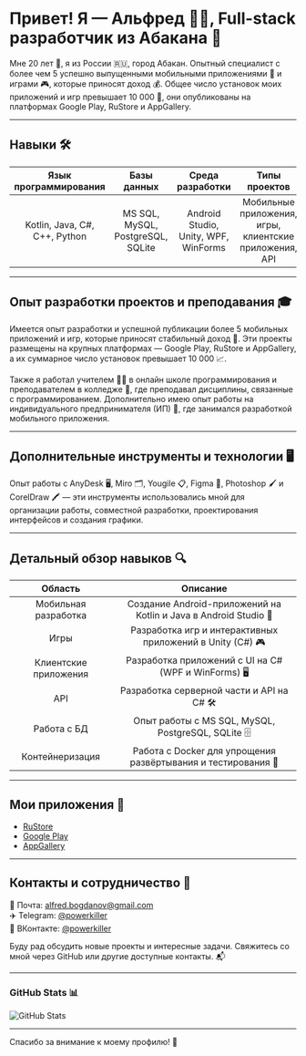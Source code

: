 # Привет! Я — Альфред 👨‍💻, Full-stack разработчик из Абакана 🌆

Мне 20 лет 🎂, я из России 🇷🇺, город Абакан. Опытный специалист с более чем 5 успешно выпущенными мобильными приложениями 📱 и играми 🎮, которые приносят доход 💰. Общее число установок моих приложений и игр превышает 10 000 🚀, они опубликованы на платформах Google Play, RuStore и AppGallery.

---

## Навыки 🛠️

| Язык программирования        | Базы данных                        | Среда разработки              | Типы проектов                                         |
|:----------------------------:|:---------------------------------:|:-----------------------------:|:----------------------------------------------------:|
| Kotlin, Java, C#, C++, Python | MS SQL, MySQL, PostgreSQL, SQLite | Android Studio, Unity, WPF, WinForms | Мобильные приложения, игры, клиентские приложения, API |

---

## Опыт разработки проектов и преподавания 🎓

Имеется опыт разработки и успешной публикации более 5 мобильных приложений и игр, которые приносят стабильный доход 💸. Эти проекты размещены на крупных платформах — Google Play, RuStore и AppGallery, а их суммарное число установок превышает 10 000 📈.

Также я работал учителем 👨‍🏫 в онлайн школе программирования и преподавателем в колледже 🏫, где преподавал дисциплины, связанные с программированием. Дополнительно имею опыт работы на индивидуального предпринимателя (ИП) 👔, где занимался разработкой мобильного приложения.

---

## Дополнительные инструменты и технологии 🖥️

Опыт работы с AnyDesk 🖥️, Miro 🗂️, Yougile 📋, Figma 🎨, Photoshop 🖌️ и CorelDraw 🖍️ — эти инструменты использовались мной для организации работы, совместной разработки, проектирования интерфейсов и создания графики.

---

## Детальный обзор навыков 🔍

| Область               | Описание                                                      |
|:---------------------:|:-------------------------------------------------------------:|
| Мобильная разработка  | Создание Android-приложений на Kotlin и Java в Android Studio 📱 |
| Игры                  | Разработка игр и интерактивных приложений в Unity (C#) 🎮       |
| Клиентские приложения | Разработка приложений с UI на C# (WPF и WinForms) 🖥️            |
| API                   | Разработка серверной части и API на C# 🛠️                      |
| Работа с БД           | Опыт работы с MS SQL, MySQL, PostgreSQL, SQLite 🗄️             |
| Контейнеризация       | Работа с Docker для упрощения развёртывания и тестирования 🐳    |

---

## Мои приложения 📲

- [RuStore](https://www.rustore.ru/catalog/developer/a7948657)  
- [Google Play](https://play.google.com/store/apps/developer?id=AlfaDeveloper&hl=ru)  
- [AppGallery](https://appgallery.huawei.ru/tab/appdetailCommon%7CC113202103%7Cautomore%7Cdoublecolumncardwithstar%7C903547)  

---

## Контакты и сотрудничество 🤝

📧 Почта: alfred.bogdanov@gmail.com  
✈️ Telegram: [@powerkiller](https://t.me/powerkiller)  
📱 ВКонтакте: [@powerkiller](https://vk.com/powerkiller)  

Буду рад обсудить новые проекты и интересные задачи. Свяжитесь со мной через GitHub или другие доступные контакты. 📬

---

### GitHub Stats 📊

![GitHub Stats](https://github-readme-stats.vercel.app/api?username=AlfaDevPrograms&show_icons=true&theme=dark)

---

Спасибо за внимание к моему профилю! 🙏
